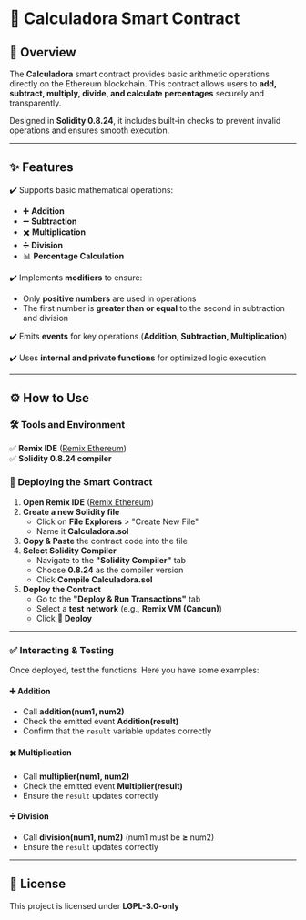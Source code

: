 # 🧮 Calculadora Smart Contract

## 📝 Overview

The **Calculadora** smart contract provides basic arithmetic operations directly on the Ethereum blockchain. This contract allows users to **add, subtract, multiply, divide, and calculate percentages** securely and transparently.

Designed in **Solidity 0.8.24**, it includes built-in checks to prevent invalid operations and ensures smooth execution.

---

## ✨ Features

✔️ Supports basic mathematical operations:

- ➕ **Addition**
- ➖ **Subtraction**
- ✖️ **Multiplication**
- ➗ **Division**
- 📊 **Percentage Calculation**

✔️ Implements **modifiers** to ensure:

- Only **positive numbers** are used in operations
- The first number is **greater than or equal** to the second in subtraction and division

✔️ Emits **events** for key operations (**Addition, Subtraction, Multiplication**)

✔️ Uses **internal and private functions** for optimized logic execution

---

## ⚙️ How to Use

### 🛠 Tools and Environment

✅ **Remix IDE** ([Remix Ethereum](https://remix.ethereum.org/))  
✅ **Solidity 0.8.24 compiler**

### 🚀 Deploying the Smart Contract

1. **Open Remix IDE** ([Remix Ethereum](https://remix.ethereum.org/))
2. **Create a new Solidity file**
   - Click on **File Explorers** > "Create New File"
   - Name it **Calculadora.sol**
3. **Copy & Paste** the contract code into the file
4. **Select Solidity Compiler**
   - Navigate to the **"Solidity Compiler"** tab
   - Choose **0.8.24** as the compiler version
   - Click **Compile Calculadora.sol**
5. **Deploy the Contract**
   - Go to the **"Deploy & Run Transactions"** tab
   - Select a **test network** (e.g., **Remix VM (Cancun)**)
   - Click **🚀 Deploy**

---

### ✅ Interacting & Testing

Once deployed, test the functions. Here you have some examples:

#### ➕ **Addition**

- Call **addition(num1, num2)**
- Check the emitted event **Addition(result)**
- Confirm that the `result` variable updates correctly

#### ✖️ **Multiplication**

- Call **multiplier(num1, num2)**
- Check the emitted event **Multiplier(result)**
- Ensure the `result` updates correctly

#### ➗ **Division**

- Call **division(num1, num2)** (num1 must be **≥** num2)
- Ensure the `result` updates correctly

---

## 📜 License

This project is licensed under **LGPL-3.0-only**
